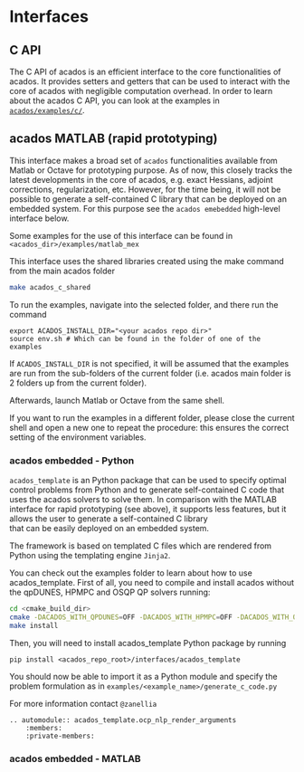 # Interfaces


## C API
The C API of acados is an efficient interface to the core functionalities of acados. 
It provides setters and getters that can be used to interact with the core of acados with 
negligible computation overhead. In order to learn about the acados C API, you 
can look at the examples in
[`acados/examples/c/`](https://github.com/acados/acados/tree/master/examples/c). 


## acados MATLAB (rapid prototyping)

This interface makes a broad set of `acados` functionalities available from Matlab or Octave 
for prototyping purpose. As of now, this closely tracks the latest developments in the core of acados, e.g.
exact Hessians, adjoint corrections, regularization, etc. However, for the time being, it will not be possible to 
generate a self-contained C library that can be deployed on an embedded system. For this purpose 
see the `acados emebedded` high-level interface below. 

Some examples for the use of this interface can be found in `<acados_dir>/examples/matlab_mex`

This interface uses the shared libraries created using the make command from the main acados folder

```bash
make acados_c_shared
```

To run the examples, navigate into the selected folder, and there run the command
```
export ACADOS_INSTALL_DIR="<your acados repo dir>"
source env.sh # Which can be found in the folder of one of the examples
```

If `ACADOS_INSTALL_DIR` is not specified, it will be assumed that the examples are run from the sub-folders of the current folder (i.e. acados main folder is 2 folders up from the current folder).

Afterwards, launch Matlab or Octave from the same shell.

If you want to run the examples in a different folder, please close the current shell and open a new one to repeat the procedure: this ensures the correct setting of the environment variables.



### acados embedded - Python


`acados_template` is an Python package that can be used to specify optimal control problems from Python and to generate self-contained C code that uses the acados solvers to solve them.
In comparison with the MATLAB interface for rapid prototyping (see above), it supports less features, but it allows the user to generate a self-contained C library  
that can be easily deployed on an embedded system.

The framework is based on templated C files which are rendered from Python using the templating engine `Jinja2`.


You can check out the examples folder to learn about  how to use acados_template.
First of all, you need to compile and install acados without the qpDUNES, HPMPC and OSQP QP solvers running:
```bash
cd <cmake_build_dir>
cmake -DACADOS_WITH_QPDUNES=OFF -DACADOS_WITH_HPMPC=OFF -DACADOS_WITH_OSQP=OFF ..
make install
```

Then, you will need to install acados_template Python package by running
```
pip install <acados_repo_root>/interfaces/acados_template
```

You should now be able to import it as a Python module and specify the problem formulation as in `examples/<example_name>/generate_c_code.py`

For more information contact `@zanellia`


``` eval_rst
.. automodule:: acados_template.ocp_nlp_render_arguments
    :members:
    :private-members:
```
### acados embedded - MATLAB
